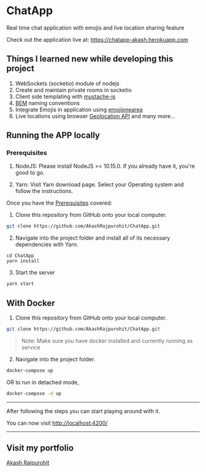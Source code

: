 # ChatApp
Real time chat application with emojis and live location sharing feature

Check out the application live at: https://chatapp-akash.herokuapp.com

## Things I learned new while developing this project

1. WebSockets (socketio) module of nodejs
2. Create and maintain private rooms in socketio
3. Client side templating with [mustache-js](https://mustache.github.io/)
4. [BEM](http://getbem.com/naming/) naming conventions
5. Integrate Emojis in application using [emojionearea](https://github.com/mervick/emojionearea)
6. Live locations using browser [Geolocation API](https://developer.mozilla.org/en-US/docs/Web/API/Geolocation_API)
and many more...

## Running the APP locally

### Prerequisites
1. NodeJS:
Please install NodeJS >= 10.15.0. If you already have it, you're good to go.

2. Yarn:
Visit Yarn download page. Select your Operating system and follow the instructions.

Once you have the [Prerequisites](#prerequisites) covered:

1. Clone this repository from GitHub onto your local computer.

```sh
git clone https://github.com/AkashRajpurohit/ChatApp.git
```

2. Navigate into the project folder and install all of its necessary dependencies with Yarn.

```
cd ChatApp
yarn install
```
3. Start the server
```sh
yarn start
```

## With Docker

1. Clone this repository from GitHub onto your local computer.

```sh
git clone https://github.com/AkashRajpurohit/ChatApp.git
```

> Note: Make sure you have docker installed and currently running as service

2. Navigate into the project folder.
```sh
docker-compose up
```
OR to run in detached mode,
```sh
docker-compose -d up
```

---

After following the steps you can start playing around with it.

You can now visit [http://localhost:4200/](http://localhost:4200/)

---

## Visit my portfolio
[Akash Rajpurohit](https://akashrajpurohit.cf)
